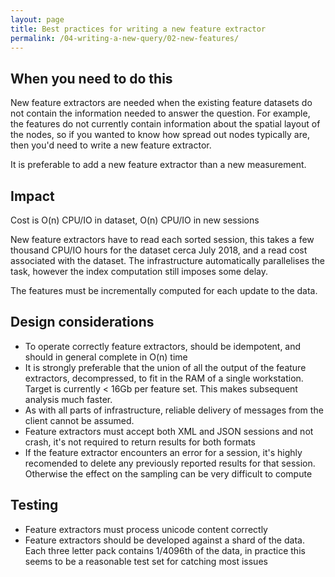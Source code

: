 ```yaml
---
layout: page
title: Best practices for writing a new feature extractor
permalink: /04-writing-a-new-query/02-new-features/
---
```


## When you need to do this

New feature extractors are needed when the existing feature datasets do not contain the information needed to answer the question. For example, the features do not currently contain information about the spatial layout of the nodes, so if you wanted to know how spread out nodes typically are, then you'd need to write a new feature extractor.

It is preferable to add a new feature extractor than a new measurement.


## Impact

Cost is O(n) CPU/IO in dataset, O(n) CPU/IO in new sessions

New feature extractors have to read each sorted session, this takes a few thousand CPU/IO hours for the dataset cerca July 2018, and a read cost associated with the dataset. The infrastructure automatically parallelises the task, however the index computation still imposes some delay.

The features must be incrementally computed for each update to the data.


## Design considerations

  - To operate correctly feature extractors, should be idempotent, and should in general complete in O(n) time
  - It is strongly preferable that the union of all the output of the feature extractors, decompressed, to fit in the RAM of a single workstation. Target is currently < 16Gb per feature set. This makes subsequent analysis much faster.
  - As with all parts of infrastructure, reliable delivery of messages from the client cannot be assumed.
  - Feature extractors must accept both XML and JSON sessions and not crash, it's not required to return results for both formats
  - If the feature extractor encounters an error for a session, it's highly recomended to delete any previously reported results for that session. Otherwise the effect on the sampling can be very difficult to compute

## Testing

  - Feature extractors must process unicode content correctly
  - Feature extractors should be developed against a shard of the data. Each three letter pack contains 1/4096th of the data, in practice this seems to be a reasonable test set for catching most issues

